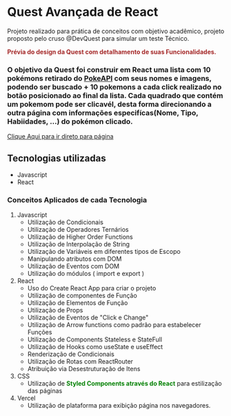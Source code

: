 # Quest Avançada de React
Projeto realizado para prática de conceitos com objetivo acadêmico, projeto proposto pelo cruso @DevQuest para simular um teste Técnico.

<strong style="color:brown;">Prévia do design da Quest com detalhamento de suas Funcionalidades.</strong>

### O objetivo da Quest foi construir em React uma lista com 10 pokémons retirado do <a  href="https://pokeapi.co/" target="_blank">PokeAPI</a> com seus nomes e imagens, podendo ser buscado + 10 pokemons a cada click realizado no botão posicionado ao final da lista. Cada quadrado que contém um pokemom pode ser clicavél, desta forma direcionando a outra página com informações especifícas(Nome, Tipo, Habiidades, ...) do pokémon clicado.

<a href="https://quest-react-avancado-chi.vercel.app/" target="_blank">Clique Aqui para ir direto para página</a>

## Tecnologias utilizadas
- Javascript
- React

### Conceitos Aplicados de cada Tecnologia
<ol>
    <li>Javascript
        <ul>
            <li>Utilização de Condicionais</li>
            <li>Utilização de Operadores Ternários</li>
            <li>Utilização de Higher Order Functions</li>
            <li>Utilização de Interpolação de String</li>
            <li>Utilização de Variáveis em diferentes tipos de Escopo</li>
            <li>Manipulando atributos com DOM </li>
            <li>Utilização de Eventos com DOM </li>
            <li>Utilização do módulos ( import e export ) </li>
        </ul>
    </li>
    <li>React
        <ul>
            <li>Uso do Create React App para criar o projeto </li>
            <li>Utilização de componentes de Função</li>
            <li>Utilização de Elementos de Função</li>
            <li>Utilização de Props</li>
            <li>Utilização de Eventos de "Click e Change"</li>
            <li>Utilização de Arrow functions como padrão para estabelecer Funções</li>
            <li>Utilização de Components Stateless e StateFull</li>
            <li>Utilização de Hooks como useState e useEffect</li>
            <li>Renderização de Condicionais</li>
            <li>Utilização de Rotas com ReactRouter</li>
            <li>Atribuição via Desestruturação de Itens</li>
        </ul>
    </li>
    <li>CSS
        <ul>
            <li>Utilização de <strong style="color:green;">Styled Components através do React</strong> para estilização das páginas</li>
        </ul>
    </li>
    <li>Vercel
        <ul>
            <li>Utilização de plataforma para exibição página nos navegadores.</li>
        </ul>
    </li>

</ol>


